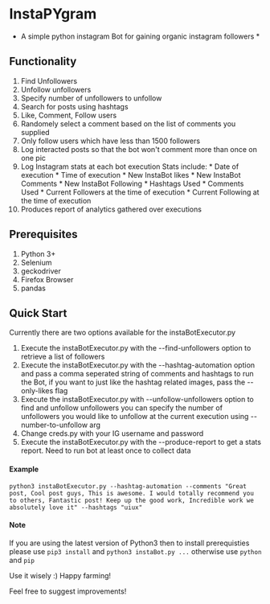 # InstaPYgram

* A simple python instagram Bot for gaining organic instagram followers *

## Functionality

1) Find Unfollowers
2) Unfollow unfollowers
3) Specify number of unfollowers to unfollow
4) Search for posts using hashtags
5) Like, Comment, Follow users
6) Randomely select a comment based on the list of comments you supplied
7) Only follow users which have less than 1500 followers
8) Log interacted posts so that the bot won't comment more than once on one pic
9) Log Instagram stats at each bot execution
    Stats include:
        * Date of execution
        * Time of execution
        * New InstaBot likes
        * New InstaBot Comments
        * New InstaBot Following
        * Hashtags Used
        * Comments Used
        * Current Followers at the time of execution
        * Current Following at the time of execution
10) Produces report of analytics gathered over executions

## Prerequisites

1) Python 3+
2) Selenium
3) geckodriver
4) Firefox Browser
5) pandas

## Quick Start

Currently there are two options available for the instaBotExecutor.py

1) Execute the instaBotExecutor.py with the --find-unfollowers option to retrieve a list of followers
2) Execute the instaBotExecutor.py with the --hashtag-automation option and pass a comma seperated string of comments and hashtags to run the Bot, if you want to just like the hashtag related images, pass the --only-likes flag
3) Execute the instaBotExecutor.py with --unfollow-unfollowers option to find and unfollow unfollowers you can specify the number of unfollowers you would like to unfollow at the current execution using --number-to-unfollow arg
4) Change creds.py with your IG username and password
5) Execute the instaBotExecutor.py with the --produce-report to get a stats report. Need to run bot at least once to collect data

#### Example
```
python3 instaBotExecutor.py --hashtag-automation --comments "Great post, Cool post guys, This is awesome. I would totally recommend you to others, Fantastic post! Keep up the good work, Incredible work we absolutely love it" --hashtags "uiux"
```

#### Note

If you are using the latest version of Python3 then to install prerequisties please use `pip3 install` and `python3 instaBot.py ...` otherwise use `python` and `pip`

Use it wisely :)
Happy farming!

Feel free to suggest improvements!
